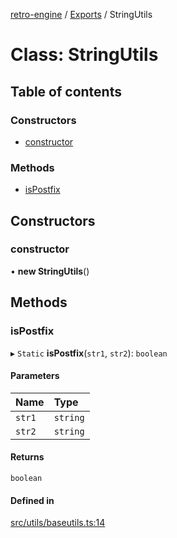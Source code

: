 [retro-engine](../README.md) / [Exports](../modules.md) / StringUtils

# Class: StringUtils

## Table of contents

### Constructors

- [constructor](StringUtils.md#constructor)

### Methods

- [isPostfix](StringUtils.md#ispostfix)

## Constructors

### constructor

• **new StringUtils**()

## Methods

### isPostfix

▸ `Static` **isPostfix**(`str1`, `str2`): `boolean`

#### Parameters

| Name | Type |
| :------ | :------ |
| `str1` | `string` |
| `str2` | `string` |

#### Returns

`boolean`

#### Defined in

[src/utils/baseutils.ts:14](https://github.com/SLYGM/RetroEngineTM/blob/7ef0169/engine/src/utils/baseutils.ts#L14)
